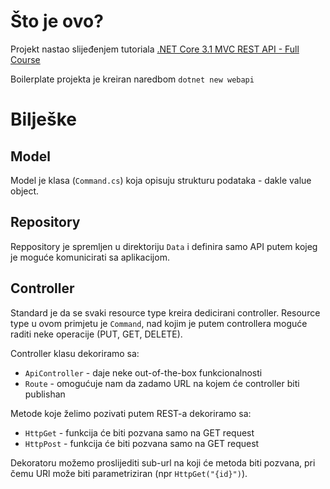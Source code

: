 # Što je ovo?
Projekt nastao slijeđenjem tutoriala [.NET Core 3.1 MVC REST API - Full Course](https://www.youtube.com/watch?v=fmvcAzHpsk8)

Boilerplate projekta je kreiran naredbom `dotnet new webapi`

# Bilješke

## Model
Model je klasa (`Command.cs`) koja opisuju strukturu podataka - dakle value object.

## Repository
Reppository je spremljen u direktoriju `Data` i definira samo API putem kojeg je moguće komunicirati sa aplikacijom.

## Controller
Standard je da se svaki resource type kreira dedicirani controller.
Resource type u ovom primjetu je `Command`, nad kojim je putem controllera moguće raditi neke operacije (PUT, GET, DELETE).

Controller klasu dekoriramo sa:
* `ApiController` - daje neke out-of-the-box funkcionalnosti
* `Route` - omogućuje nam da zadamo URL na kojem će controller biti publishan

Metode koje želimo pozivati putem REST-a dekoriramo sa:
* `HttpGet` - funkcija će biti pozvana samo na GET request
* `HttpPost` - funkcija će biti pozvana samo na GET request

Dekoratoru možemo proslijediti sub-url na koji će metoda biti pozvana, pri čemu URl može biti parametriziran (npr `HttpGet("{id}")`).

